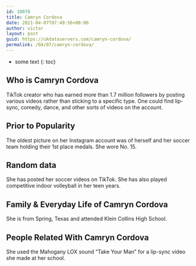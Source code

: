 ```yaml
---
id: 10078
title: Camryn Cordova
date: 2021-04-07T07:49:56+00:00
author: victor
layout: post
guid: https://ukdataservers.com/camryn-cordova/
permalink: /04/07/camryn-cordova/
---
```


* some text
{: toc}


## Who is Camryn Cordova



TikTok creator who has earned more than 1.7 million followers by posting various videos rather than sticking to a specific type. One could find lip-sync, comedy, dance, and other sorts of videos on the account.

                
                
                
## Prior to Popularity



The oldest picture on her Instagram account was of herself and her soccer team holding their 1st place medals. She wore No. 15.

                
                
                
## Random data



She has posted her soccer videos on TikTok. She has also played competitive indoor volleyball in her teen years.

                
                
                
## Family & Everyday Life of Camryn Cordova



She is from Spring, Texas and attended Klein Collins High School.

                
                
                
## People Related With Camryn Cordova



She used the Mahogany LOX sound &#8220;Take Your Man&#8221; for a lip-sync video she made at her school.

                
              
            
          
          
          